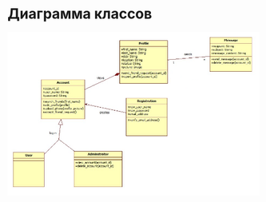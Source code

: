 # Диаграмма классов

![Диаграмма классов](https://github.com/PavelPiuta/Messenger/blob/main/Diagrams/dgr%20class/class1.png)
